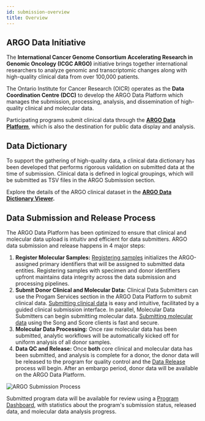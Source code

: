 ```yaml
---
id: submission-overview
title: Overview
---
```


## ARGO Data Initiative

The **International Cancer Genome Consortium Accelerating Research in Genomic Oncology (ICGC ARGO)** initiative brings together international researchers to analyze genomic and transcriptomic changes along with high-quality clinical data from over 100,000 patients.

The Ontario Institute for Cancer Research (OICR) operates as the **Data Coordination Centre (DCC)** to develop the ARGO Data Platform which manages the submission, processing, analysis, and dissemination of high-quality clinical and molecular data.

Participating programs submit clinical data through the **[ARGO Data Platform](https://platform.icgc-argo.org/)**, which is also the destination for public data display and analysis.

## Data Dictionary

To support the gathering of high-quality data, a clinical data dictionary has been developed that performs rigorous validation on submitted data at the time of submission. Clinical data is defined in logical groupings, which will be submitted as TSV files in the ARGO Submission section.

Explore the details of the ARGO clinical dataset in the **[ARGO Data Dictionary Viewer](/dictionary).**

## Data Submission and Release Process

The ARGO Data Platform has been optimized to ensure that clinical and molecular data upload is intuitiv and efficient for data submitters. ARGO data submission and release happens in 4 major steps:

1. **Register Molecular Samples:** [Registering samples](registering-samples) initializes the ARGO-assigned primary identifiers that will be assigned to submitted data entities. Registering samples with specimen and donor identifiers upfront maintains data integrity across the data submission and processing pipelines.
1. **Submit Donor Clinical and Molecular Data:** Clinical Data Submitters can use the Progam Services section in the ARGO Data Platform to submit clinical data. [Submitting clinical data](submitting-clinical-data) is easy and intuitive, facilitated by a guided clinical submission interface. In parallel, Molecular Data Submitters can begin submitting molecular data. [Submitting molecular data](submitting-molecular-data) using the Song and Score clients is fast and secure.
1. **Molecular Data Processing:** Once raw molecular data has been submitted, analytic workflows will be automatically kicked off for uniform analysis of all donor samples.
1. **Data QC and Release:** Once **both** core clinical and molecular data has been submitted, and analysis is complete for a donor, the donor data will be released to the program for quality control and the [Data Release](data-release-schedule) process will begin. After an embargo period, donor data will be available on the ARGO Data Platform.

![ARGO Submission Process](/assets/submission/submission-process.png)

Submitted program data will be available for review using a [Program Dashboard](/docs/submitted-data), with statistics about the program's submission status, released data, and molecular data analysis progress.
